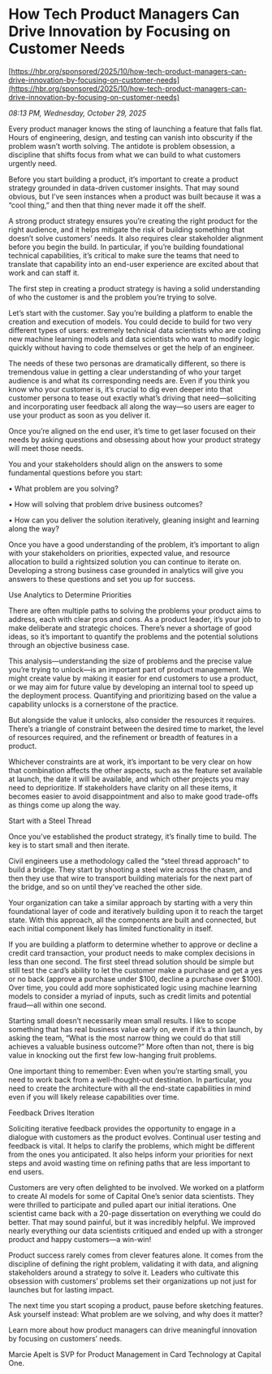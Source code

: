 # How Tech Product Managers Can Drive Innovation by Focusing on Customer Needs

[https://hbr.org/sponsored/2025/10/how-tech-product-managers-can-drive-innovation-by-focusing-on-customer-needs](https://hbr.org/sponsored/2025/10/how-tech-product-managers-can-drive-innovation-by-focusing-on-customer-needs)

*08:13 PM, Wednesday, October 29, 2025*

Every product manager knows the sting of launching a feature that falls flat. Hours of engineering, design, and testing can vanish into obscurity if the problem wasn’t worth solving. The antidote is problem obsession, a discipline that shifts focus from what we can build to what customers urgently need.

Before you start building a product, it’s important to create a product strategy grounded in data-driven customer insights. That may sound obvious, but I’ve seen instances when a product was built because it was a “cool thing,” and then that thing never made it off the shelf.

A strong product strategy ensures you’re creating the right product for the right audience, and it helps mitigate the risk of building something that doesn’t solve customers’ needs. It also requires clear stakeholder alignment before you begin the build. In particular, if you’re building foundational technical capabilities, it’s critical to make sure the teams that need to translate that capability into an end-user experience are excited about that work and can staff it.

The first step in creating a product strategy is having a solid understanding of who the customer is and the problem you’re trying to solve.

Let’s start with the customer. Say you’re building a platform to enable the creation and execution of models. You could decide to build for two very different types of users: extremely technical data scientists who are coding new machine learning models and data scientists who want to modify logic quickly without having to code themselves or get the help of an engineer.

The needs of these two personas are dramatically different, so there is tremendous value in getting a clear understanding of who your target audience is and what its corresponding needs are. Even if you think you know who your customer is, it’s crucial to dig even deeper into that customer persona to tease out exactly what’s driving that need—soliciting and incorporating user feedback all along the way—so users are eager to use your product as soon as you deliver it.

Once you’re aligned on the end user, it’s time to get laser focused on their needs by asking questions and obsessing about how your product strategy will meet those needs.

You and your stakeholders should align on the answers to some fundamental questions before you start:

• What problem are you solving?

• How will solving that problem drive business outcomes?

• How can you deliver the solution iteratively, gleaning insight and learning along the way?

Once you have a good understanding of the problem, it’s important to align with your stakeholders on priorities, expected value, and resource allocation to build a rightsized solution you can continue to iterate on. Developing a strong business case grounded in analytics will give you answers to these questions and set you up for success.

Use Analytics to Determine Priorities

There are often multiple paths to solving the problems your product aims to address, each with clear pros and cons. As a product leader, it’s your job to make deliberate and strategic choices. There’s never a shortage of good ideas, so it’s important to quantify the problems and the potential solutions through an objective business case.

This analysis—understanding the size of problems and the precise value you’re trying to unlock—is an important part of product management. We might create value by making it easier for end customers to use a product, or we may aim for future value by developing an internal tool to speed up the deployment process. Quantifying and prioritizing based on the value a capability unlocks is a cornerstone of the practice.

But alongside the value it unlocks, also consider the resources it requires. There’s a triangle of constraint between the desired time to market, the level of resources required, and the refinement or breadth of features in a product.

Whichever constraints are at work, it’s important to be very clear on how that combination affects the other aspects, such as the feature set available at launch, the date it will be available, and which other projects you may need to deprioritize. If stakeholders have clarity on all these items, it becomes easier to avoid disappointment and also to make good trade-offs as things come up along the way.

Start with a Steel Thread

Once you’ve established the product strategy, it’s finally time to build. The key is to start small and then iterate.

Civil engineers use a methodology called the “steel thread approach” to build a bridge. They start by shooting a steel wire across the chasm, and then they use that wire to transport building materials for the next part of the bridge, and so on until they’ve reached the other side.

Your organization can take a similar approach by starting with a very thin foundational layer of code and iteratively building upon it to reach the target state. With this approach, all the components are built and connected, but each initial component likely has limited functionality in itself.

If you are building a platform to determine whether to approve or decline a credit card transaction, your product needs to make complex decisions in less than one second. The first steel thread solution should be simple but still test the card’s ability to let the customer make a purchase and get a yes or no back (approve a purchase under $100, decline a purchase over $100). Over time, you could add more sophisticated logic using machine learning models to consider a myriad of inputs, such as credit limits and potential fraud—all within one second.

Starting small doesn’t necessarily mean small results. I like to scope something that has real business value early on, even if it’s a thin launch, by asking the team, “What is the most narrow thing we could do that still achieves a valuable business outcome?” More often than not, there is big value in knocking out the first few low-hanging fruit problems.

One important thing to remember: Even when you’re starting small, you need to work back from a well-thought-out destination. In particular, you need to create the architecture with all the end-state capabilities in mind even if you will likely release capabilities over time.

Feedback Drives Iteration

Soliciting iterative feedback provides the opportunity to engage in a dialogue with customers as the product evolves. Continual user testing and feedback is vital. It helps to clarify the problems, which might be different from the ones you anticipated. It also helps inform your priorities for next steps and avoid wasting time on refining paths that are less important to end users.

Customers are very often delighted to be involved. We worked on a platform to create AI models for some of Capital One’s senior data scientists. They were thrilled to participate and pulled apart our initial iterations. One scientist came back with a 20-page dissertation on everything we could do better. That may sound painful, but it was incredibly helpful. We improved nearly everything our data scientists critiqued and ended up with a stronger product and happy customers—a win-win!

Product success rarely comes from clever features alone. It comes from the discipline of defining the right problem, validating it with data, and aligning stakeholders around a strategy to solve it. Leaders who cultivate this obsession with customers’ problems set their organizations up not just for launches but for lasting impact.

The next time you start scoping a product, pause before sketching features. Ask yourself instead: What problem are we solving, and why does it matter?

Learn more about how product managers can drive meaningful innovation by focusing on customers’ needs.

Marcie Apelt is SVP for Product Management in Card Technology at Capital One.

